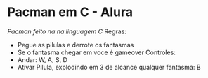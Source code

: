# Pacman em C - Alura
*Pacman feito na na linguagem C*
Regras:
* Pegue as pilulas e derrote os fantasmas
* Se o fantasma chegar em voce é gameover
Controles:
* Andar: W, A, S, D
* Ativar Pilula, explodindo em 3 de alcance qualquer fantasma: B